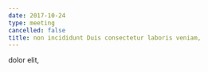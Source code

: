 ```yaml
---
date: 2017-10-24
type: meeting
cancelled: false
title: non incididunt Duis consectetur laboris veniam,
---
```

dolor elit,